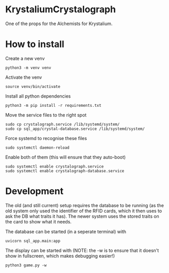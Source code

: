 # KrystaliumCrystalograph
One of the props for the Alchemists for Krystalium.

# How to install

Create a new venv
```
python3 -m venv venv
```

Activate the venv
```
source venv/bin/activate
```

Install all python dependencies
```
python3 -m pip install -r requirements.txt
```


Move the service files to the right spot
```
sudo cp crystalograph.service /lib/systemd/system/
sudo cp sql_app/crystal-database.service /lib/systemd/system/
```

Force systemd to recognise these files
```
sudo systemctl daemon-reload
```

Enable both of them (this will ensure that they auto-boot)
```
sudo systemctl enable crystalograph.service
sudo systemctl enable crystalograph-database.service
```

# Development
The old (and still current) setup requires the database to be running (as the old system only used the identifier of the RFID cards, which it then uses to ask the DB what traits it has). The newer system uses the stored traits on the card to show what it needs.

The database can be started (in a seperate terminal) with
```
uvicorn sql_app.main:app
```

The display can be started with (NOTE: the -w is to ensure that it doesn't show in fullscreen, which makes debugging easier!)
```
python3 game.py -w
```
